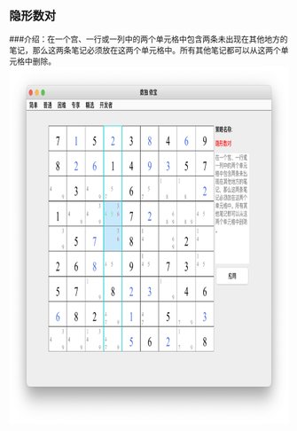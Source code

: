 ## 隐形数对    
###介绍：在一个宫、一行或一列中的两个单元格中包含两条未出现在其他地方的笔记，那么这两条笔记必须放在这两个单元格中。所有其他笔记都可以从这两个单元格中删除。  
<img src="picture/hidden_pairs_CN.png" width="825" height="645" >